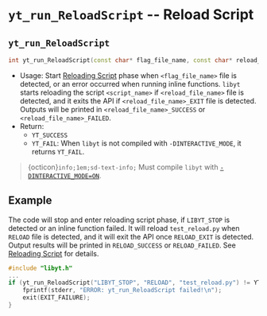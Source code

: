 # `yt_run_ReloadScript` -- Reload Script

## `yt_run_ReloadScript`
```cpp
int yt_run_ReloadScript(const char* flag_file_name, const char* reload_file_name, const char* script_name);
```
- Usage: Start [Reloading Script](../in-situ-python-analysis/reloading-script.md#reloading-script) phase when `<flag_file_name>` file is detected, or an error occurred when running inline functions. `libyt` starts reloading the script `<script_name>` if `<reload_file_name>` file is detected, and it exits the API if `<reload_file_name>_EXIT` file is detected. Outputs will be printed in `<reload_file_name>_SUCCESS` or `<reload_file_name>_FAILED`.
- Return: 
  - `YT_SUCCESS`
  - `YT_FAIL`: When `libyt` is not compiled with `-DINTERACTIVE_MODE`, it returns `YT_FAIL`.

> {octicon}`info;1em;sd-text-info;` Must compile `libyt` with [`-DINTERACTIVE_MODE=ON`](../how-to-install/how-to-install.md#-dinteractive_mode-off).

## Example
The code will stop and enter reloading script phase, if `LIBYT_STOP` is detected or an inline function failed.
It will reload `test_reload.py` when `RELOAD` file is detected, and it will exit the API once `RELOAD_EXIT` is detected.
Output results will be printed in `RELOAD_SUCCESS` or `RELOAD_FAILED`.
See [Reloading Script](../in-situ-python-analysis/reloading-script.md#reloading-script) for details.

```cpp
#include "libyt.h"
...
if (yt_run_ReloadScript("LIBYT_STOP", "RELOAD", "test_reload.py") != YT_SUCCESS) {
    fprintf(stderr, "ERROR: yt_run_ReloadScript failed!\n");
    exit(EXIT_FAILURE);
}
```
